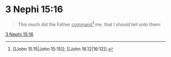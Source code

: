# 3 Nephi 15:16

> This much did the Father <u>command</u>[^a] me, that I should tell unto them:

[3 Nephi 15:16](https://www.churchofjesuschrist.org/study/scriptures/bofm/3-ne/15?lang=eng&id=p16#p16)


[^a]: [[John 15.15|John 15:15]]; [[John 16.12|16:12]].  
